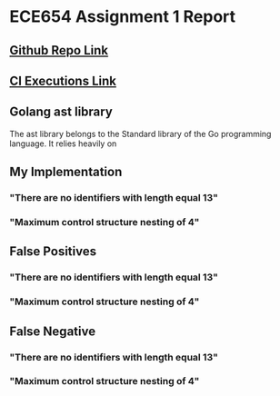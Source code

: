 # ECE654 Assignment 1 Report

## [Github Repo Link](https://github.com/FZhg/ast-code-analysis)

## [CI Executions Link](https://github.com/FZhg/ast-code-analysis/actions/runs/3972344611/jobs/6810158774)

##  Golang ast library
The ast library belongs to the Standard library of the Go programming language. It relies heavily on

## My Implementation

### "There are no identifiers with length equal 13"

### "Maximum control structure nesting of 4"

## False Positives 
### "There are no identifiers with length equal 13"

### "Maximum control structure nesting of 4"

## False Negative
### "There are no identifiers with length equal 13"

### "Maximum control structure nesting of 4"